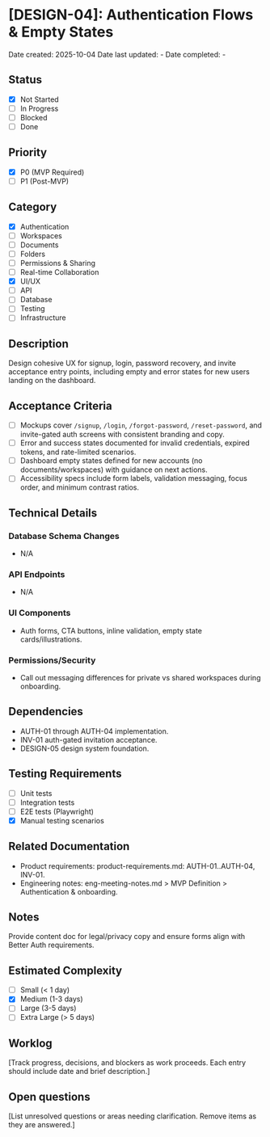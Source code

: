 # [DESIGN-04]: Authentication Flows & Empty States

Date created: 2025-10-04
Date last updated: -
Date completed: -

## Status

- [x] Not Started
- [ ] In Progress
- [ ] Blocked
- [ ] Done

## Priority

- [x] P0 (MVP Required)
- [ ] P1 (Post-MVP)

## Category

- [x] Authentication
- [ ] Workspaces
- [ ] Documents
- [ ] Folders
- [ ] Permissions & Sharing
- [ ] Real-time Collaboration
- [x] UI/UX
- [ ] API
- [ ] Database
- [ ] Testing
- [ ] Infrastructure

## Description

Design cohesive UX for signup, login, password recovery, and invite acceptance entry points, including empty and error states for new users landing on the dashboard.

## Acceptance Criteria

- [ ] Mockups cover `/signup`, `/login`, `/forgot-password`, `/reset-password`, and invite-gated auth screens with consistent branding and copy.
- [ ] Error and success states documented for invalid credentials, expired tokens, and rate-limited scenarios.
- [ ] Dashboard empty states defined for new accounts (no documents/workspaces) with guidance on next actions.
- [ ] Accessibility specs include form labels, validation messaging, focus order, and minimum contrast ratios.

## Technical Details

### Database Schema Changes

- N/A

### API Endpoints

- N/A

### UI Components

- Auth forms, CTA buttons, inline validation, empty state cards/illustrations.

### Permissions/Security

- Call out messaging differences for private vs shared workspaces during onboarding.

## Dependencies

- AUTH-01 through AUTH-04 implementation.
- INV-01 auth-gated invitation acceptance.
- DESIGN-05 design system foundation.

## Testing Requirements

- [ ] Unit tests
- [ ] Integration tests
- [ ] E2E tests (Playwright)
- [x] Manual testing scenarios

## Related Documentation

- Product requirements: product-requirements.md: AUTH-01..AUTH-04, INV-01.
- Engineering notes: eng-meeting-notes.md > MVP Definition > Authentication & onboarding.

## Notes

Provide content doc for legal/privacy copy and ensure forms align with Better Auth requirements.

## Estimated Complexity

- [ ] Small (< 1 day)
- [x] Medium (1-3 days)
- [ ] Large (3-5 days)
- [ ] Extra Large (> 5 days)

## Worklog

[Track progress, decisions, and blockers as work proceeds. Each entry should include date and brief description.]

## Open questions

[List unresolved questions or areas needing clarification. Remove items as they are answered.]
